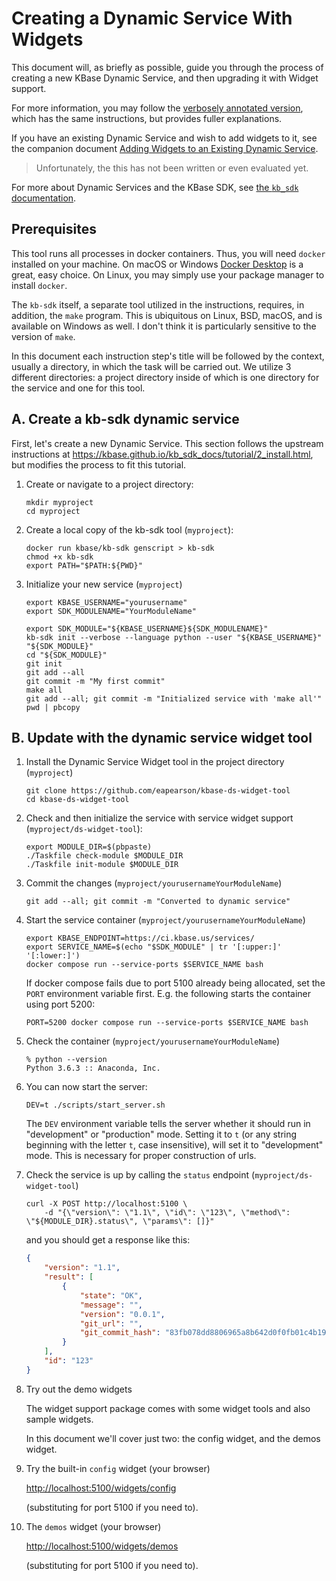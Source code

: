 # Creating a Dynamic Service With Widgets

This document will, as briefly as possible, guide you through the process of
creating a new KBase Dynamic Service, and then upgrading it with Widget support.

For more information, you may follow the [verbosely annotated
version](./creating-dynamic-service-for-widgets.md), which has the same
instructions, but provides fuller explanations.

If you have an existing Dynamic Service and wish to add widgets to it, see the
companion document [Adding Widgets to an Existing Dynamic
Service](adding-widgets-to-an-existing-dynamic-service.md).

> Unfortunately, the this has not been written or even evaluated yet.

For more about Dynamic Services and the KBase SDK, see [the `kb_sdk`
documentation](https://kbase.github.io/kb_sdk_docs).

## Prerequisites

This tool runs all processes in docker containers. Thus, you will need
`docker` installed on your machine. On macOS or Windows [Docker
Desktop](https://www.docker.com/products/docker-desktop/) is a great, easy
choice. On Linux, you may simply use your package manager to install `docker`.

The `kb-sdk` itself, a separate tool utilized in the instructions, requires, in
addition, the `make` program. This is ubiquitous on Linux, BSD, macOS, and is
available on Windows as well. I don't think it is particularly sensitive to the
version of `make`.

In this document each instruction step's title will be followed by the context,
usually a directory,  in which the task will be carried out. We utilize 3
different directories: a project directory inside of which is one directory for
the service and one for this tool.

## A. Create a kb-sdk dynamic service

First, let's create a new Dynamic Service. This section follows the upstream
instructions at https://kbase.github.io/kb_sdk_docs/tutorial/2_install.html, but
modifies the process to fit this tutorial.

1. Create or navigate to a project directory:

    ```shell
    mkdir myproject
    cd myproject
    ```

2. Create a local copy of the kb-sdk tool (`myproject`):

    ```shell
    docker run kbase/kb-sdk genscript > kb-sdk
    chmod +x kb-sdk
    export PATH="$PATH:${PWD}"
    ```

3. Initialize your new service (`myproject`)

    ```shell
    export KBASE_USERNAME="yourusername"
    export SDK_MODULENAME="YourModuleName"

    export SDK_MODULE="${KBASE_USERNAME}${SDK_MODULENAME}"
    kb-sdk init --verbose --language python --user "${KBASE_USERNAME}" "${SDK_MODULE}"
    cd "${SDK_MODULE}"
    git init
    git add --all
    git commit -m "My first commit"
    make all
    git add --all; git commit -m "Initialized service with 'make all'"
    pwd | pbcopy
    ```

## B. Update with the dynamic service widget tool

1. Install the Dynamic Service Widget tool in the project directory (`myproject`)

    ```shell
    git clone https://github.com/eapearson/kbase-ds-widget-tool
    cd kbase-ds-widget-tool
    ```

2. Check and then initialize the service with service widget support (`myproject/ds-widget-tool`):

    ```shell
    export MODULE_DIR=$(pbpaste)
    ./Taskfile check-module $MODULE_DIR
    ./Taskfile init-module $MODULE_DIR
    ```

3. Commit the changes (`myproject/yourusernameYourModuleName`)

    ```shell
    git add --all; git commit -m "Converted to dynamic service"
    ```

4. Start the service container (`myproject/yourusernameYourModuleName`)

    ```shell
    export KBASE_ENDPOINT=https://ci.kbase.us/services/ 
    export SERVICE_NAME=$(echo "$SDK_MODULE" | tr '[:upper:]' '[:lower:]')
    docker compose run --service-ports $SERVICE_NAME bash
    ```

    If docker compose fails due to port 5100 already being allocated, set the `PORT`
    environment variable first. E.g. the following starts the container using port 5200:

    ```shell
    PORT=5200 docker compose run --service-ports $SERVICE_NAME bash
    ```

5. Check the container (`myproject/yourusernameYourModuleName`)

    ```shell
    % python --version
    Python 3.6.3 :: Anaconda, Inc.
    ```

6. You can now start the server:

    ```shell
    DEV=t ./scripts/start_server.sh
    ```

    The `DEV` environment variable tells the server whether it should run in
    "development" or "production" mode. Setting it to `t` (or any string beginning with
    the letter `t`, case insensitive), will set it to "development" mode. This is
    necessary for proper construction of urls.

7. Check the service is up by calling the `status` endpoint (`myproject/ds-widget-tool`)

    ```shell
    curl -X POST http://localhost:5100 \
        -d "{\"version\": \"1.1\", \"id\": \"123\", \"method\": \"${MODULE_DIR}.status\", \"params\": []}"
    ```

    and you should get a response like this:

    ```json
    {
        "version": "1.1",
        "result": [
            {
                "state": "OK",
                "message": "",
                "version": "0.0.1",
                "git_url": "",
                "git_commit_hash": "83fb078dd8806965a8b642d0f0fb01c4b194a683"
            }
        ],
        "id": "123"
    }
    ```

8. Try out the demo widgets

    The widget support package comes with some widget tools and also sample widgets.

    In this document we'll cover just two: the config widget, and the demos widget.

9. Try the built-in `config` widget (your browser)

    [http://localhost:5100/widgets/config](http://localhost:5100/widgets/config)

    (substituting for port 5100 if you need to).

10. The `demos` widget (your browser)

    [http://localhost:5100/widgets/demos](http://localhost:5100/widgets/demos)

    (substituting for port 5100 if you need to).
